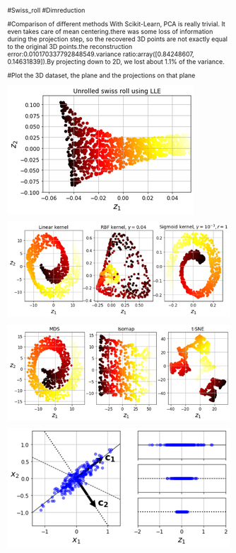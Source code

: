 #Swiss_roll
#Dimreduction

#Comparison of different methods
With Scikit-Learn, PCA is really trivial. It even takes care of mean centering.there was some loss of information during the projection step, so the recovered 3D points are not exactly equal to the original 3D points.the reconstruction error:0.010170337792848549.variance ratio:array([0.84248607, 0.14631839]).By projecting down to 2D, we lost about 1.1% of the variance.

#Plot the 3D dataset, the plane and the projections on that plane

![Confusion matrix](/LLE.png?raw=true "LLE")

![Confusion matrix](/2.png?raw=true "Kernel")

![Confusion matrix](/5.png?raw=true "three")

![Confusion matrix](/3.png?raw=true "PCA")
